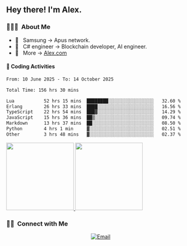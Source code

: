 

<h2> Hey there! I'm Alex.</h2>

<h3> 👨🏻‍💻 &nbsp;About Me </h3>

- 🤔 &nbsp; Samsung -> Apus network.
- 🌱 &nbsp; C# engineer -> Blockchain developer, AI engineer.
- 🔗 &nbsp; More -> [Alex.com](https://alex-yang.netlify.app/)




#### 🔨 Coding Activities



<!--START_SECTION:waka-->

```txt
From: 10 June 2025 - To: 14 October 2025

Total Time: 156 hrs 30 mins

Lua           52 hrs 15 mins  ████████░░░░░░░░░░░░░░░░░   32.60 %
Erlang        26 hrs 33 mins  ████░░░░░░░░░░░░░░░░░░░░░   16.56 %
TypeScript    22 hrs 54 mins  ███▓░░░░░░░░░░░░░░░░░░░░░   14.29 %
JavaScript    15 hrs 36 mins  ██▒░░░░░░░░░░░░░░░░░░░░░░   09.74 %
Markdown      13 hrs 37 mins  ██░░░░░░░░░░░░░░░░░░░░░░░   08.50 %
Python        4 hrs 1 min     ▓░░░░░░░░░░░░░░░░░░░░░░░░   02.51 %
Other         3 hrs 48 mins   ▓░░░░░░░░░░░░░░░░░░░░░░░░   02.37 %
```

<!--END_SECTION:waka-->
<a href="https://github.com/Alex-wuhu">
  <img height="180em" src="https://github-readme-stats.vercel.app/api?username=Alex-wuhu&theme=buefy&show_icons=true" />
  <img height="180em" src="https://github-readme-stats.vercel.app/api/top-langs/?username=Alex-wuhu&theme=buefy&layout=compact" />
</a>


<h3> 🤝🏻 &nbsp;Connect with Me </h3>

<p align="center">
<a href="yanglongwei06@gmail.com"><img alt="Email" src="https://img.shields.io/badge/Email-yanglongwei06@gmail.com-blue?style=flat-square&logo=gmail"></a>
</p>
